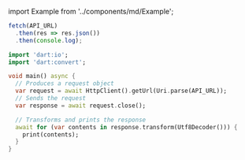 import Example from '../components/md/Example';

<Example reactnative>

```js
fetch(API_URL)
  .then(res => res.json())
  .then(console.log);
```

</Example>

<Example flutter>


```dart
import 'dart:io';
import 'dart:convert';

void main() async {
  // Produces a request object
  var request = await HttpClient().getUrl(Uri.parse(API_URL));
  // Sends the request
  var response = await request.close(); 

  // Transforms and prints the response
  await for (var contents in response.transform(Utf8Decoder())) {
    print(contents);
  }
}
```

</Example>
